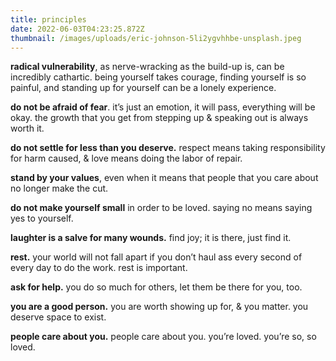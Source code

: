 ```yaml
---
title: principles
date: 2022-06-03T04:23:25.872Z
thumbnail: /images/uploads/eric-johnson-5li2ygvhhbe-unsplash.jpeg
---
```

**radical vulnerability**, as nerve-wracking as the build-up is, can be incredibly cathartic. being yourself takes courage, finding yourself is so painful, and standing up for yourself can be a lonely experience. 

**do not be afraid of fear**. it’s just an emotion, it will pass, everything will be okay. the growth that you get from stepping up & speaking out is always worth it.

**do not settle for less than you deserve.** respect means taking responsibility for harm caused, & love means doing the labor of repair.

**stand by your values**, even when it means that people that you care about no longer make the cut. 

**do not make yourself small** in order to be loved. saying no means saying yes to yourself.

**laughter is a salve for many wounds.** find joy; it is there, just find it.

**rest.** your world will not fall apart if you don’t haul ass every second of every day to do the work. rest is important.

**ask for help.** you do so much for others, let them be there for you, too.

**you are a good person.** you are worth showing up for, & you matter. you deserve space to exist.

**people care about you.** people care about you. you’re loved. you’re so, so loved.
